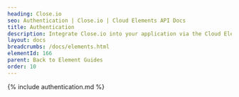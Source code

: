 ```yaml
---
heading: Close.io
seo: Authentication | Close.io | Cloud Elements API Docs
title: Authentication
description: Integrate Close.io into your application via the Cloud Elements APIs.
layout: docs
breadcrumbs: /docs/elements.html
elementId: 166
parent: Back to Element Guides
order: 10
---
```


{% include authentication.md %}
